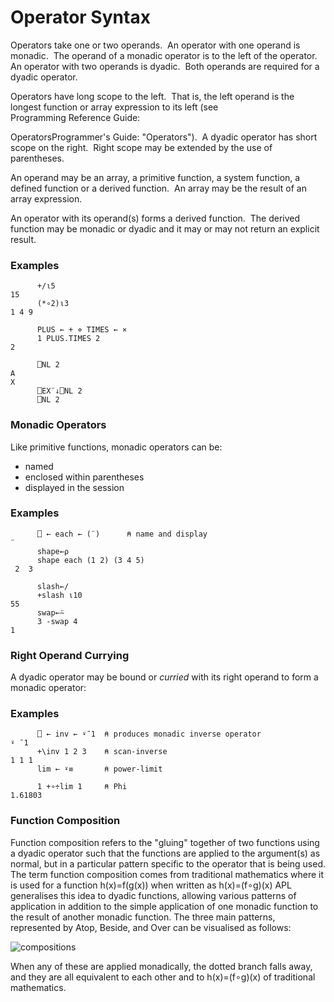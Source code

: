 # Operator Syntax

Operators take one or two operands.  An operator with one operand is monadic.  The operand of a monadic operator is to the left of the operator.  An operator with two operands is dyadic.  Both operands are required for a dyadic operator.

Operators have long scope to the left.  That is, the left operand is the longest function or array expression to its left (see  
Programming Reference Guide: 

OperatorsProgrammer's Guide: "Operators").  A dyadic operator has short scope on the right.  Right scope may be extended by the use of parentheses.

An operand may be an array, a primitive function, a system function, a defined function or a derived function.  An array may be the result of an array expression.

An operator with its operand(s) forms a derived function.  The derived function may be monadic or dyadic and it may or may not return an explicit result.

### Examples
```apl
      +/⍳5
15
      (*∘2)⍳3
1 4 9
 
      PLUS ← + ⋄ TIMES ← ×
      1 PLUS.TIMES 2
2
 
      ⎕NL 2
A
X
      ⎕EX¨↓⎕NL 2
      ⎕NL 2
```

### Monadic Operators

Like primitive functions, monadic operators can be:

- named
- enclosed within parentheses
- displayed in the session

### Examples
```apl
      ⎕ ← each ← (¨)      ⍝ name and display
¨
      shape←⍴
      shape each (1 2) (3 4 5)
 2  3 
      
      slash←/
      +slash ⍳10
55
      swap←⍨
      3 -swap 4
1
```

### Right Operand Currying

A dyadic operator may be bound or *curried* with its right operand to form a monadic operator:

### Examples
```apl
      ⎕ ← inv ← ⍣¯1  ⍝ produces monadic inverse operator
⍣ ¯1
      +\inv 1 2 3    ⍝ scan-inverse
1 1 1
      lim ← ⍣≡       ⍝ power-limit

      1 +∘÷lim 1     ⍝ Phi
1.61803
```

### Function Composition

Function composition refers to the "gluing" together of two functions using a dyadic operator such that the functions are applied to the argument(s) as normal, but in a particular pattern specific to the operator that is being used. The term function composition comes from traditional mathematics where it is used for a function h(x)=f(g(x)) when written as  h(x)=(f∘g)(x) APL generalises this idea to dyadic functions, allowing various patterns of application in addition to the simple application of one monadic function to the result of another monadic function. The three main patterns, represented by Atop, Beside, and Over can be visualised as follows:

![compositions](site:img/compositions.png)

When any of these are applied monadically, the dotted branch falls away, and they are all equivalent to each other and to h(x)=(f∘g)(x) of traditional mathematics.
